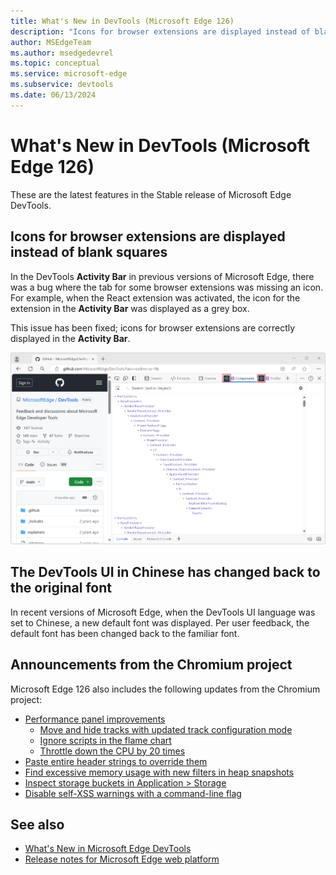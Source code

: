 ```yaml
---
title: What's New in DevTools (Microsoft Edge 126)
description: "Icons for browser extensions are displayed instead of blank squares. The DevTools UI in Chinese has changed back to the original font. And more."
author: MSEdgeTeam
ms.author: msedgedevrel
ms.topic: conceptual
ms.service: microsoft-edge
ms.subservice: devtools
ms.date: 06/13/2024
---
```

# What's New in DevTools (Microsoft Edge 126)

These are the latest features in the Stable release of Microsoft Edge DevTools.


<!-- ====================================================================== -->
## Icons for browser extensions are displayed instead of blank squares

<!-- Subtitle: The DevTools extensions that you install will display their icons so they're easily identifiable in the Activity Bar.-->

In the DevTools **Activity Bar** in previous versions of Microsoft Edge, there was a bug where the tab for some browser extensions was missing an icon.  For example, when the React extension was activated, the icon for the extension in the **Activity Bar** was displayed as a grey box.

<!-- todo: add screenshot if can get one from Stable 124 -->

This issue has been fixed; icons for browser extensions are correctly displayed in the **Activity Bar**.

![Display React extension icons](./devtools-126-images/react-extension-icon.png)


<!-- ====================================================================== -->
## The DevTools UI in Chinese has changed back to the original font

<!-- Subtitle: When using the DevTools UI in Chinese, the font has been updated back to the previous font that users are familiar with. -->

In recent versions of Microsoft Edge, when the DevTools UI language was set to Chinese, a new default font was displayed.  Per user feedback, the default font has been changed back to the familiar font.


<!-- ====================================================================== -->
## Announcements from the Chromium project

Microsoft Edge 126 also includes the following updates from the Chromium project:

* [Performance panel improvements](https://developer.chrome.com/blog/new-in-devtools-126#perf)
   * [Move and hide tracks with updated track configuration mode](https://developer.chrome.com/blog/new-in-devtools-126#track-config)
   * [Ignore scripts in the flame chart](https://developer.chrome.com/blog/new-in-devtools-126#perf-ignore)
   * [Throttle down the CPU by 20 times](https://developer.chrome.com/blog/new-in-devtools-126#throttle-20x)
* [Paste entire header strings to override them](https://developer.chrome.com/blog/new-in-devtools-126#overrides)
* [Find excessive memory usage with new filters in heap snapshots](https://developer.chrome.com/blog/new-in-devtools-126#heap-filters)
* [Inspect storage buckets in Application > Storage](https://developer.chrome.com/blog/new-in-devtools-126#storage-buckets)
* [Disable self-XSS warnings with a command-line flag](https://developer.chrome.com/blog/new-in-devtools-126#self-xss-flag)


<!-- ====================================================================== -->
<!-- uncomment if content is copied from developer.chrome.com to this page -->

<!-- > [!NOTE]
> Portions of this page are modifications based on work created and [shared by Google](https://developers.google.com/terms/site-policies) and used according to terms described in the [Creative Commons Attribution 4.0 International License](https://creativecommons.org/licenses/by/4.0).
> The original page for announcements from the Chromium project is [What's New in DevTools (Chrome 126)](https://developer.chrome.com/blog/new-in-devtools-126) and is authored by Sofia Emelianova. -->


<!-- ====================================================================== -->
<!-- uncomment if content is copied from developer.chrome.com to this page -->

<!-- [![Creative Commons License](../../../../media/cc-logo/88x31.png)](https://creativecommons.org/licenses/by/4.0)
This work is licensed under a [Creative Commons Attribution 4.0 International License](https://creativecommons.org/licenses/by/4.0). -->


<!-- ====================================================================== -->
## See also

* [What's New in Microsoft Edge DevTools](../../whats-new.md)
* [Release notes for Microsoft Edge web platform](../../../../web-platform/release-notes/index.md)

